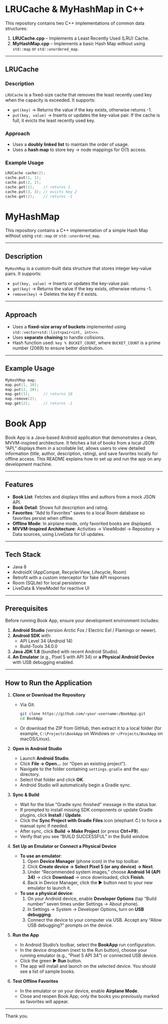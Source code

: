 # LRUCache & MyHashMap in C++

This repository contains two C++ implementations of common data structures:

1. **LRUCache.cpp** – Implements a Least Recently Used (LRU) Cache.  
2. **MyHashMap.cpp** – Implements a basic Hash Map without using `std::map` or `std::unordered_map`.

---

## LRUCache

### Description
`LRUCache` is a fixed-size cache that removes the least recently used key when the capacity is exceeded. It supports:

- `get(key)` → Returns the value if the key exists, otherwise returns -1.
- `put(key, value)` → Inserts or updates the key-value pair. If the cache is full, it evicts the least recently used key.

### Approach
- Uses a **doubly linked list** to maintain the order of usage.
- Uses a **hash map** to store key → node mappings for O(1) access.

### Example Usage
```cpp
LRUCache cache(2);
cache.put(1, 1);
cache.put(2, 2);
cache.get(1);    // returns 1
cache.put(3, 3); // evicts key 2
cache.get(2);    // returns -1
```

# MyHashMap 

This repository contains a C++ implementation of a simple Hash Map without using `std::map` or `std::unordered_map`.

---

## Description

`MyHashMap` is a custom-built data structure that stores integer key-value pairs. It supports:

- `put(key, value)` → Inserts or updates the key-value pair.
- `get(key)` → Returns the value if the key exists, otherwise returns -1.
- `remove(key)` → Deletes the key if it exists.

---

## Approach

- Uses a **fixed-size array of buckets** implemented using `std::vector<std::list<pair<int, int>>>`.
- Uses **separate chaining** to handle collisions.
- Hash function used: `key % BUCKET_COUNT`, where `BUCKET_COUNT` is a prime number (2069) to ensure better distribution.

---

## Example Usage

```cpp
MyHashMap map;
map.put(1, 10);
map.put(2, 20);
map.get(1);      // returns 10
map.remove(2);
map.get(2);      // returns -1
```

# Book App

Book App is a Java-based Android application that demonstrates a clean, MVVM-inspired architecture. It fetches a list of books from a local JSON “API,” displays them in a scrollable list, allows users to view detailed information (title, author, description, rating), and save favorites locally for offline access. This README explains how to set up and run the app on any development machine.

---

## Features

- **Book List**: Fetches and displays titles and authors from a mock JSON API.
- **Book Detail**: Shows full description and rating.
- **Favorites**: “Add to Favorites” saves to a local Room database so favorites persist when offline.
- **Offline Mode**: In airplane mode, only favorited books are displayed.
- **MVVM-Inspired Architecture**: Activities → ViewModel → Repository → Data sources, using LiveData for UI updates.

---

## Tech Stack

- Java 8  
- AndroidX (AppCompat, RecyclerView, Lifecycle, Room)  
- Retrofit with a custom interceptor for fake API responses  
- Room (SQLite) for local persistence  
- LiveData & ViewModel for reactive UI

---

## Prerequisites

Before running Book App, ensure your development environment includes:

1. **Android Studio** (version Arctic Fox / Electric Eel / Flamingo or newer).  
2. **Android SDK** with:  
   - API Level 34 (Android 14)  
   - Build-Tools 34.0.0  
3. **Java JDK 1.8** (bundled with recent Android Studio).  
4. **An Emulator** (e.g., Pixel 5 with API 34) or **a Physical Android Device** with USB debugging enabled.  

---

## How to Run the Application

1. **Clone or Download the Repository**  
   - Via Git:
     ```bash
     git clone https://github.com/<your-username>/BookApp.git
     cd BookApp
     ```
   - Or download the ZIP from GitHub, then extract it to a local folder (for example, `C:\Projects\BookApp` on Windows or `~/Projects/BookApp` on macOS/Linux).

2. **Open in Android Studio**  
   - Launch **Android Studio**.  
   - Click **File → Open…** (or “Open an existing project”).  
   - Navigate to the folder containing `settings.gradle` and the `app/` directory.  
   - Select that folder and click **OK**.  
   - Android Studio will automatically begin a Gradle sync.

3. **Sync & Build**  
   - Wait for the blue “Gradle sync finished” message in the status bar.  
   - If prompted to install missing SDK components or update Gradle plugins, click **Install** / **Update**.  
   - Click the **Sync Project with Gradle Files** icon (elephant ↻) to force a manual sync if needed.  
   - After sync, click **Build → Make Project** (or press **Ctrl+F9**).  
   - Verify that you see “BUILD SUCCESSFUL” in the Build window.

4. **Set Up an Emulator or Connect a Physical Device**  
   - **To use an emulator**:  
     1. Open **Device Manager** (phone icon) in the top toolbar.  
     2. Click **Create device → Select Pixel 5 (or any device) → Next**.  
     3. Under “Recommended system images,” choose **Android 14 (API 34)** → click **Download** → once downloaded, click **Finish**.  
     4. Back in Device Manager, click the ▶ button next to your new emulator to launch it.  
   - **To use a physical device**:  
     1. On your Android device, enable **Developer Options** (tap “Build number” seven times under Settings → About phone).  
     2. In Settings → System → Developer Options, turn on **USB debugging**.  
     3. Connect the device to your computer via USB. Accept any “Allow USB debugging?” prompts on the device.

5. **Run the App**  
   - In Android Studio’s toolbar, select the **BookApp** run configuration.  
   - In the device dropdown (next to the Run button), choose your running emulator (e.g., “Pixel 5 API 34”) or connected USB device.  
   - Click the green **▶ Run** button.  
   - The app will install and launch on the selected device. You should see a list of sample books.

6. **Test Offline Favorites**  
   - In the emulator or on your device, enable **Airplane Mode**.  
   - Close and reopen Book App; only the books you previously marked as favorites will appear.

---

Thank you.  
